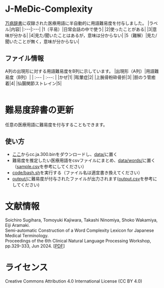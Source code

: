 # J-MeDic-Complexity
[万病辞書](https://sociocom.naist.jp/manbyou-dic/)に収録された医療用語に半自動的に用語難易度を付与しました。
|ラベル|内容|
|:---|:---|
|1（平易）|日常会話の中で使う|
|2|使ったことがある|
|3|意味が分かる|
|4|見た/聞いたことはあるが，意味は分からない|
|5（難解）|見た/聞いたことが無く，意味が分からない|

## ファイル情報
A列の出現形に対する用語難易度をB列に示しています。
|出現形（A列）|用語難易度（B列）|
| :--- | :---: |
|かぜ|1|
|眩暈症|2|
|上腕骨粉砕骨折|3|
|胆のう管癒着|4|
|仙腸関節ストレイン|5|
<br>
<br>
# 難易度辞書の更新
任意の医療用語に難易度を付与することもできます。

## 使い方
- [ここ](https://fasttext.cc/docs/en/crawl-vectors.html)からcc.ja.300.binをダウンロードし、[data/](./data/)に置く
- 難易度を推定したい医療用語をcsvファイルにまとめ、[data/words/](./data/words/)に置く（[sample.csv](./data/words/sample.csv)を参考にしてください）
- [code/bash.sh](./code/bash.sh)を実行する（ファイル名は適宜書き換えてください）
- [output/](./output/)に難易度が付与されたファイルが出力されます([output.csv](./output/output.csv)を参考にしてください)

# 文献情報
Soichiro Sugihara, Tomoyuki Kajiwara, Takashi Ninomiya, Shoko Wakamiya, Eiji Aramaki. <br>
Semi-automatic Construction of a Word Complexity Lexicon for Japanese Medical Terminology. <br>
Proceedings of the 6th Clinical Natural Language Processing Workshop, pp.329-333, Jun 2024. [[PDF](https://aclanthology.org/2024.clinicalnlp-1.29.pdf)]

# ライセンス
Creative Commons Attribution 4.0 International License (CC BY 4.0)
